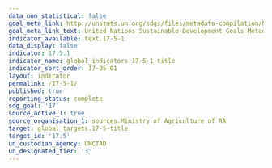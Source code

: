 ```yaml
---
data_non_statistical: false
goal_meta_link: http://unstats.un.org/sdgs/files/metadata-compilation/Metadata-Goal-17.pdf
goal_meta_link_text: United Nations Sustainable Development Goals Metadata (pdf 468kB)
indicator_available: text.17-5-1
data_display: false
indicator: 17.5.1
indicator_name: global_indicators.17-5-1-title
indicator_sort_order: 17-05-01
layout: indicator
permalink: /17-5-1/
published: true
reporting_status: complete
sdg_goal: '17'
source_active_1: true
source_organisation_1: sources.Ministry of Agriculture of RA
target: global_targets.17-5-title
target_id: '17.5'
un_custodian_agency: UNCTAD
un_designated_tier: '3'
---
```


